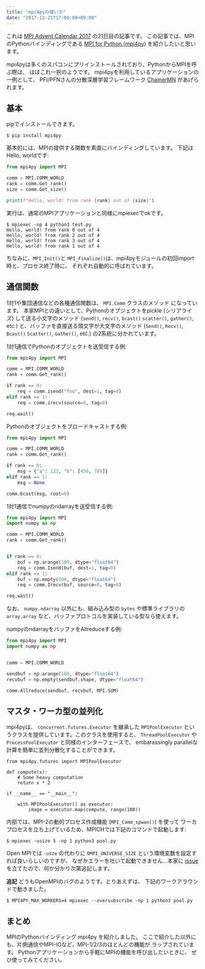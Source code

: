 ```yaml
---
title: "mpi4pyの使い方"
date: "2017-12-21T17:00:00+09:00"
---
```


これは [MPI Advent Calendar 2017](https://adventar.org/calendars/2548)
の21日目の記事です。
この記事では、MPIのPythonバインディングである
[MPI for Python (mpi4py)](http://mpi4py.scipy.org/) を紹介したいと思います。

<!--more-->

mpi4pyは多くのスパコンにプリインストールされており、PythonからMPIを呼ぶ際は、
ほぼこれ一択のようです。
mpi4pyを利用しているアプリケーションの一例として、
PFI/PFNさんの分散深層学習フレームワーク
[ChainerMN](https://github.com/chainer/chainermn) があげられます。

## 基本

pipでインストールできます。

```
$ pip install mpi4py
```

基本的には、MPIの提供する関数を素直にバインディングしています。
下記はHello, worldです:

```python
from mpi4py import MPI

comm = MPI.COMM_WORLD
rank = comm.Get_rank()
size = comm.Get_size()

print(f"Hello, world! from rank {rank} out of {size}")
```

実行は、通常のMPIアプリケーションと同様にmpiexecでokです。

```nohighlight
$ mpiexec -np 4 python3 test.py
Hello, world! from rank 0 out of 4
Hello, world! from rank 2 out of 4
Hello, world! from rank 3 out of 4
Hello, world! from rank 1 out of 4
```

ちなみに、`MPI_Init()`と
`MPI_Finalize()`は、mpi4pyモジュールの初回import時と、プロセス終了時に、
それぞれ自動的に呼ばれています。

## 通信関数

1対1や集団通信などの各種通信関数は、 `MPI.Comm` クラスのメソッド
になっています。
本家MPIとの違いとして、Pythonのオブジェクトをpickle (シリアライズ)
して送る小文字のメソッド
(`send()`, `recv()`, `bcast()` `scatter()`, `gather()`, etc.)
と、バッファを直接送る頭文字が大文字のメソッド
(`Send()`, `Recv()`, `Bcast()` `Scatter()`, `Gather()`, etc.)
の2系統に分かれています。

1対1通信でPythonのオブジェクトを送受信する例:

```python
from mpi4py import MPI

comm = MPI.COMM_WORLD
rank = comm.Get_rank()

if rank == 0:
    req = comm.isend("foo", dest=1, tag=0)
elif rank == 1:
    req = comm.irecv(source=0, tag=0)

req.wait()
```

Pythonのオブジェクトをブロードキャストする例:

```python
from mpi4py import MPI

comm = MPI.COMM_WORLD
rank = comm.Get_rank()

if rank == 0:
    msg = {"a": 123, "b": [456, 789]}
elif rank == 1:
    msg = None

comm.bcast(msg, root=0)
```

1対1通信でnumpyのndarrayを送受信する例:

```python
from mpi4py import MPI
import numpy as np

comm = MPI.COMM_WORLD
rank = comm.Get_rank()


if rank == 0:
    buf = np.arange(100, dtype="float64")
    req = comm.Isend(buf, dest=1, tag=0)
elif rank == 1:
    buf = np.empty(100, dtype="float64")
    req = comm.Irecv(buf, source=0, tag=0)

req.wait()
```

なお、 `numpy.ndarray` 以外にも、組み込み型の `bytes` や標準ライブラリの
`array.array` など、バッファプロトコルを実装している型なら使えます。

numpyのndarrayをバッファをAllreduceする例:

```python
from mpi4py import MPI
import numpy as np


comm = MPI.COMM_WORLD

sendbuf = np.arange(100, dtype="float64")
recvbuf = np.empty(sendbuf.shape, dtype="float64")

comm.Allreduce(sendbuf, recvbuf, MPI.SUM)
```


## マスタ・ワーカ型の並列化

mpi4pyは、 `concurrent.futures.Executor` を継承した `MPIPoolExecutor`
というクラスを提供しています。このクラスを使用すると、
`ThreadPoolExecutor` や `ProcessPoolExecutor` と同様のインターフェースで、
embarassingly parallelな計算を簡単に並列分散化することができます。

```
from mpi4py.futures import MPIPoolExecutor

def compute(x):
    # Some heavy computation
    return x * 2

if __name__ == "__main__":

    with MPIPoolExecutor() as executor:
        image = executor.map(compute, range(100))
```

内部では、MPI-2の動的プロセス作成機能 (`MPI_Comm_spwan()`) を使って
ワーカプロセスを立ち上げているため、MPICHでは下記のコマンドで起動します:

```nohighlight
$ mpiexec -usize 5 -np 1 python3 pool.py
```

Open MPIでは `-usze` の代わりに `OMPI_UNIVERSE_SIZE`
という環境変数を設定すれば良いらしいのですが、
なぜかエラーを吐いて起動できません…本家に
[issue](https://bitbucket.org/mpi4py/mpi4py/issues/88)
を立てたので、何か分かり次第追記します。

**追記** どうもOpenMPIのバグのようです。とりあえずは、
下記のワークアラウンドで動きました。

```nohighlight
$ MPI4PY_MAX_WORKERS=4 mpiexec --oversubscribe -np 1 python3 pool.py
```

## まとめ

MPIのPythonバインディング mpi4py を紹介しました。
ここで紹介した以外にも、片側通信やMPI-IOなど、MPI-1/2/3のほとんどの機能が
ラップされています。
Pythonアプリケーションから手軽にMPIの機能を呼び出したいときに、
ぜひ使ってみてください。
